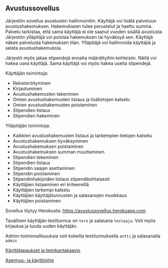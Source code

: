 ## Avustussovellus

Järjestön sovellus avustusten hallinnointiin. Käyttäjä voi lisätä palveluun avustushakemuksen. Hakemukseen tulee perustelut ja haettu summa. Palvelu tarkistaa, että sama käyttäjä ei ole saanut vuoden sisällä avustusta. Järjestön ylläpitäjä voi poistaa hakemuksen tai hyväksyä sen. Käyttäjä näkee palvelusta hakemuksen tilan. Ylläpitäjä voi hallinnoida käyttäjiä ja selata avustushakemuksia.

Järjestö myös jakaa stipendejä ennalta määrättyihin kohteisiin. Näitä voi hakea usea käyttäjä. Sama käyttäjä voi myös hakea useita stipendejä.

Käyttäjän toimintoja:

* Rekisteröityminen
* Kirjautuminen
* Avustushakemusten tekeminen
* Omien avustushakemusten listaus ja lisätietojen katselu
* Omien avustushakemusten poistaminen
* Stipendien listaus
* Stipendien hakeminen

Ylläpitäjän toimintoja:

* Kaikkien avustushakemusten listaus ja tarkempien tietojen katselu
* Avustushakemuksen hyväksyminen
* Avustushakemuksen poistaminen
* Avustushakemuksen summan muuttaminen
* Stipendien tekeminen
* Stipendien listaus
* Stipendin saajan asettaminen
* Stipendin poistaminen
* Stipendinhakijoiden listaus stipendikohtaisesti
* Käyttäjien listaaminen eri kriteereillä
* Käyttäjien tarkempi katselu
* Käyttäjien käyttäjätunnusten ja salasanojen muokkaus
* Käyttäjien poistaminen

Sovellus löytyy Herokusta: https://avustussovellus.herokuapp.com

Tavallisen käyttäjän testitunnus on `tero` ja salasana `testaaja`. Voit myös kirjautua ja luoda uuden käyttäjän.

Admin-toiminnallisuuksia voit kokeilla testitunnuksella `antti` ja salasanalla `admin`

[Käyttötapaukset ja tietokantakaavio](https://github.com/petrihei/avustussovellus/tree/master/documentation)

[Asennus- ja käyttöohje](https://github.com/petrihei/avustussovellus/tree/master/documentation/Asennus-ja-kaytto-ohje.md)

